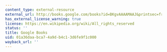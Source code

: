 ```yaml
---
content_type: external-resource
external_url: http://books.google.com/books?id=BKgvAAAAMAAJ&printsec=frontcover
has_external_license_warning: true
license: https://en.wikipedia.org/wiki/All_rights_reserved
status: ''
title: Google Books
uid: 01a36daa-bca7-4a9d-b4c1-3d6fe9f1c000
wayback_url: ''
---
```

